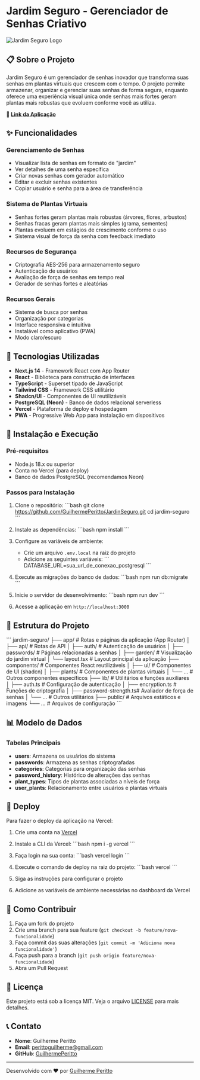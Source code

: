 # Jardim Seguro - Gerenciador de Senhas Criativo

![Jardim Seguro Logo](/public/icons/icon-192x192.png)

## 📋 Sobre o Projeto

Jardim Seguro é um gerenciador de senhas inovador que transforma suas senhas em plantas virtuais que crescem com o tempo. O projeto permite armazenar, organizar e gerenciar suas senhas de forma segura, enquanto oferece uma experiência visual única onde senhas mais fortes geram plantas mais robustas que evoluem conforme você as utiliza.

**🔗 [Link da Aplicação](https://jardim-seguro.vercel.app)**

## ✨ Funcionalidades

### Gerenciamento de Senhas
- Visualizar lista de senhas em formato de "jardim"
- Ver detalhes de uma senha específica
- Criar novas senhas com gerador automático
- Editar e excluir senhas existentes
- Copiar usuário e senha para a área de transferência

### Sistema de Plantas Virtuais
- Senhas fortes geram plantas mais robustas (árvores, flores, arbustos)
- Senhas fracas geram plantas mais simples (grama, sementes)
- Plantas evoluem em estágios de crescimento conforme o uso
- Sistema visual de força da senha com feedback imediato

### Recursos de Segurança
- Criptografia AES-256 para armazenamento seguro
- Autenticação de usuários
- Avaliação de força de senhas em tempo real
- Gerador de senhas fortes e aleatórias

### Recursos Gerais
- Sistema de busca por senhas
- Organização por categorias
- Interface responsiva e intuitiva
- Instalável como aplicativo (PWA)
- Modo claro/escuro

## 🚀 Tecnologias Utilizadas

- **Next.js 14** - Framework React com App Router
- **React** - Biblioteca para construção de interfaces
- **TypeScript** - Superset tipado de JavaScript
- **Tailwind CSS** - Framework CSS utilitário
- **Shadcn/UI** - Componentes de UI reutilizáveis
- **PostgreSQL (Neon)** - Banco de dados relacional serverless
- **Vercel** - Plataforma de deploy e hospedagem
- **PWA** - Progressive Web App para instalação em dispositivos

## 🔧 Instalação e Execução

### Pré-requisitos
- Node.js 18.x ou superior
- Conta no Vercel (para deploy)
- Banco de dados PostgreSQL (recomendamos Neon)

### Passos para Instalação

1. Clone o repositório:
\`\`\`bash
git clone https://github.com/GuilhermePeritto/JardinSeguro.git
cd jardim-seguro
\`\`\`

2. Instale as dependências:
\`\`\`bash
npm install
\`\`\`

3. Configure as variáveis de ambiente:
   - Crie um arquivo `.env.local` na raiz do projeto
   - Adicione as seguintes variáveis:
\`\`\`
DATABASE_URL=sua_url_de_conexao_postgresql
\`\`\`

4. Execute as migrações do banco de dados:
\`\`\`bash
npm run db:migrate
\`\`\`

5. Inicie o servidor de desenvolvimento:
\`\`\`bash
npm run dev
\`\`\`

6. Acesse a aplicação em `http://localhost:3000`

## 📁 Estrutura do Projeto

\`\`\`
jardim-seguro/
├── app/                    # Rotas e páginas da aplicação (App Router)
│   ├── api/                # Rotas de API
│   ├── auth/               # Autenticação de usuários
│   ├── passwords/          # Páginas relacionadas a senhas
│   ├── garden/             # Visualização do jardim virtual
│   └── layout.tsx          # Layout principal da aplicação
├── components/             # Componentes React reutilizáveis
│   ├── ui/                 # Componentes de UI (shadcn)
│   ├── plants/             # Componentes de plantas virtuais
│   └── ...                 # Outros componentes específicos
├── lib/                    # Utilitários e funções auxiliares
│   ├── auth.ts             # Configuração de autenticação
│   ├── encryption.ts       # Funções de criptografia
│   ├── password-strength.ts# Avaliador de força de senhas
│   └── ...                 # Outros utilitários
├── public/                 # Arquivos estáticos e imagens
└── ...                     # Arquivos de configuração
\`\`\`

## 📊 Modelo de Dados

### Tabelas Principais

- **users**: Armazena os usuários do sistema
- **passwords**: Armazena as senhas criptografadas
- **categories**: Categorias para organização das senhas
- **password_history**: Histórico de alterações das senhas
- **plant_types**: Tipos de plantas associadas a níveis de força
- **user_plants**: Relacionamento entre usuários e plantas virtuais

## 🚀 Deploy

Para fazer o deploy da aplicação na Vercel:

1. Crie uma conta na [Vercel](https://vercel.com)
2. Instale a CLI da Vercel:
\`\`\`bash
npm i -g vercel
\`\`\`

3. Faça login na sua conta:
\`\`\`bash
vercel login
\`\`\`

4. Execute o comando de deploy na raiz do projeto:
\`\`\`bash
vercel
\`\`\`

5. Siga as instruções para configurar o projeto
6. Adicione as variáveis de ambiente necessárias no dashboard da Vercel

## 🤝 Como Contribuir

1. Faça um fork do projeto
2. Crie uma branch para sua feature (`git checkout -b feature/nova-funcionalidade`)
3. Faça commit das suas alterações (`git commit -m 'Adiciona nova funcionalidade'`)
4. Faça push para a branch (`git push origin feature/nova-funcionalidade`)
5. Abra um Pull Request

## 📝 Licença

Este projeto está sob a licença MIT. Veja o arquivo [LICENSE](LICENSE) para mais detalhes.

## 📞 Contato

- **Nome**: Guilherme Peritto
- **Email**: perittoguilherme@gmail.com
- **GitHub**: [GuilhermePeritto](https://github.com/GuilhermePeritto)

---

Desenvolvido com ❤️ por [Guilherme Peritto](https://github.com/GuilhermePeritto)
